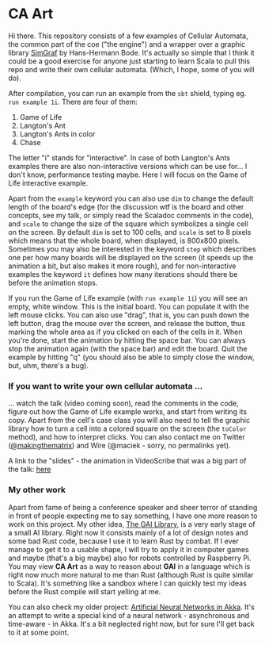 # CA Art

Hi there. 
This repository consists of a few examples of Cellular Automata, the common part of the coe ("the engine") and a wrapper over a graphic library [SimGraf](http://hans-hermann-bode.de/en/content/simgraf-simple-scala-graphics-library) by Hans-Hermann Bode. It's actually so simple that I think it could be a good exercise for anyone just starting to learn Scala to pull this repo and write their own cellular automata. (Which, I hope, some of you will do).

After compilation, you can run an example from the `sbt` shield, typing eg. `run example 1i`. There are four of them:
1. Game of Life
2. Langton's Ant
3. Langton's Ants in color
4. Chase

The letter "i" stands for "interactive". In case of both Langton's Ants examples there are also non-interactive versions which can be use for... I don't know, performance testing maybe. Here I will focus on the Game of Life interactive example.

Apart from the `example` keyword you can also use `dim` to change the default length of the board's edge (for the discussion wtf is the board and other concepts, see my talk, or simply read the Scaladoc comments in the code), and `scale` to change the size of the square which symbolizes a single cell on the screen. By default `dim` is set to 100 cells, and `scale` is set to 8 pixels which means that the whole board, when displayed, is 800x800 pixels. Sometimes you may also be interested in the keyword `step` which describes one per how many boards will be displayed on the screen (it speeds up the animation a bit, but also makes it more rough), and for non-interactive examples the keyword `it` defines how many iterations should there be before the animation stops.

If you run the Game of Life example (with `run example 1i`) you will see an empty, white window. This is the initial board. You can populate it with the left mouse clicks. You can also use "drag", that is, you can push down the left button, drag the mouse over the screen, and release the button, thus marking the whole area as if you clicked on each of the cells in it. When you're done, start the animation by hitting the space bar. You can always stop the animation again (with the space bar) and edit the board. Quit the example by hitting "q" (you should also be able to simply close the window, but, uhm, there's a bug).

### If you want to write your own cellular automata ...

... watch the talk (video coming soon), read the comments in the code, figure out how the Game of Life example works, and start from writing its copy. Apart from the cell's case class you will also need to tell the graphic library how to turn a cell into a colored square on the screen (the `toColor` method), and how to interpret clicks. You can also contact me on Twitter ([@makingthematrix](https://twitter.com/makingthematrix)) and Wire (@maciek - sorry, no permalinks yet).

A link to the "slides" - the animation in VideoScribe that was a big part of the talk: [here](https://drive.google.com/file/d/1wsKXR3r-_lGhPVG-KyxA7aJ_OOL5EVy2/view?usp=sharing)

### My other work

Apart from fame of being a conference speaker and sheer terror of standing in front of people expecting me to say something, I have one more reason to work on this project. My other idea, [The GAI Library](https://github.com/makingthematrix/gailibrary), is a very early stage of a small AI library. Right now it consists mainly of a lot of design notes and some bad Rust code, because I use it to learn Rust by combat. If I ever manage to get it to a usable shape, I will try to apply it in computer games and maybe (that's a big maybe) also for robots controlled by Raspberry Pi. You may view **CA Art** as a way to reason about **GAI** in a language which is right now much more natural to me than Rust (although Rust is quite similar to Scala). It's something like a sandbox where I can quickly test my ideas before the Rust compile will start yelling at me.

You can also check my older project: [Artificial Neural Networks in Akka](https://github.com/makingthematrix/ann). It's an attempt to write a special kind of a neural network - asynchronous and time-aware - in Akka. It's a bit neglected right now, but for sure I'll get back to it at some point.

